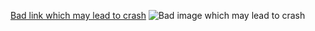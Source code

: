 [Bad link which may lead to crash](;&[/?:@[;&[/?:@[;&[/?:@[)
![Bad image which may lead to crash](;&[/?:@[;&[/?:@[;&[/?:@[)